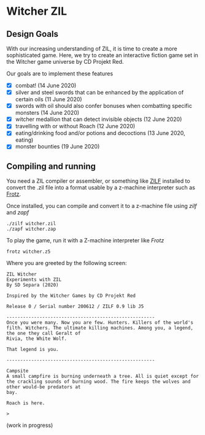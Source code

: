 # Witcher ZIL

## Design Goals

With our increasing understanding of ZIL, it is time to create a more sophisticated game. Here, we try to create an interactive fiction game set in the Witcher game universe by CD Projekt Red.

Our goals are to implement these features

- [X] combat! (14 June 2020)
- [X] silver and steel swords that can be enhanced by the application of certain oils (11 June 2020)
- [X] swords with oil should also confer bonuses when combatting specific monsters (14 June 2020)
- [X] witcher medallion that can detect invisible objects (12 June 2020)
- [X] travelling with or without Roach (12 June 2020)
- [X] eating/drinking food and/or potions and decoctions (13 June 2020, eating)
- [X] monster bounties (19 June 2020)

## Compiling and running

You need a ZIL compiler or assembler, or something like [ZILF](https://bitbucket.org/jmcgrew/zilf/wiki/Home) installed to convert the .zil file into a format usable by a z-machine interpreter such as [Frotz](https://davidgriffith.gitlab.io/frotz/).

Once installed, you can compile and convert it to a z-machine file using *zilf* and *zapf*

```
./zilf witcher.zil
./zapf witcher.zap
```

To play the game, run it with a Z-machine interpreter like *Frotz*

```
frotz witcher.z5
```

Where you are greeted by the following screen:

```
ZIL Witcher
Experiments with ZIL
By SD Separa (2020)

Inspired by the Witcher Games by CD Projekt Red

Release 0 / Serial number 200612 / ZILF 0.9 lib J5

------------------------------------------------------
Once you were many. Now you are few. Hunters. Killers of the world's filth. Witchers. The ultimate killing machines. Among you, a legend, the one they call Geralt of
Rivia, the White Wolf.

That legend is you.

------------------------------------------------------

Campsite
A small campfire is burning underneath a tree. All is quiet except for the crackling sounds of burning wood. The fire keeps the wolves and other would-be predators at
bay.

Roach is here.

>
```

(work in progress)
